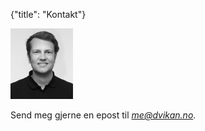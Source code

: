 {"title": "Kontakt"}

![](/blogimages/me-downscaled.jpg)

Send meg gjerne en epost til *me@dvikan.no*.
